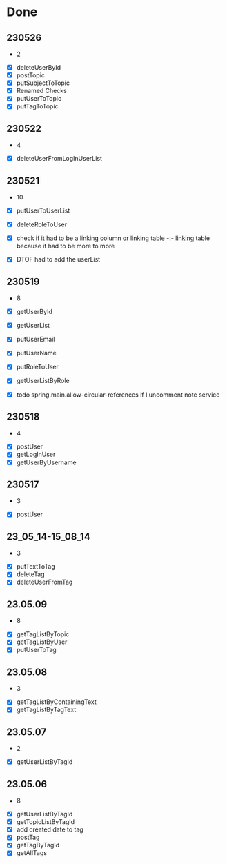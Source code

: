 # Done

## 230526

- 2

- [x] deleteUserById
- [x] postTopic
- [x] putSubjectToTopic
- [x] Renamed Checks
- [x] putUserToTopic
- [x] putTagToTopic

## 230522

- 4

- [x] deleteUserFromLogInUserList

## 230521

- 10

- [x] putUserToUserList
- [x] deleteRoleToUser


- [x] check if it had to be a linking column or linking table -:- linking table because it had to be more to more
- [x] DTOF had to add the userList

## 230519

- 8

- [x] getUserById
- [x] getUserList
- [x] putUserEmail
- [x] putUserName

- [x] putRoleToUser
- [x] getUserListByRole

- [x] todo spring.main.allow-circular-references if I uncomment note service

## 230518

- 4

- [x] postUser
- [x] getLogInUser
- [x] getUserByUsername

## 230517

- 3

- [x] postUser

## 23_05_14-15_08_14

- 3

- [x] putTextToTag
- [x] deleteTag
- [x] deleteUserFromTag

## 23.05.09

- 8
- [x] getTagListByTopic
- [x] getTagListByUser
- [x] putUserToTag

## 23.05.08

- 3
- [x] getTagListByContainingText
- [x] getTagListByTagText

## 23.05.07

- 2
- [x] getUserListByTagId

## 23.05.06

- 8
- [x] getUserListByTagId
- [x] getTopicListByTagId
- [x] add created date to tag
- [x] postTag
- [x] getTagByTagId
- [x] getAllTags